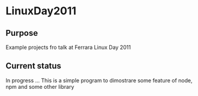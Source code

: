 # LinuxDay2011

## Purpose

Example projects fro talk at Ferrara Linux Day 2011

## Current status

In progress ... This is a simple program to dimostrare some feature of node, npm and some other library

